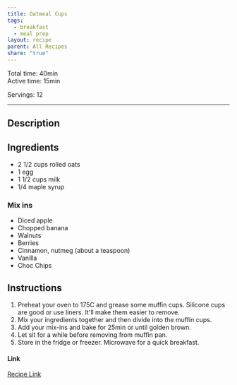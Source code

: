 ```yaml
---
title: Oatmeal Cups
tags:
  - breakfast
  - meal prep
layout: recipe
parent: All Recipes
share: "true"
---
```

Total time: 40min  
Active time: 15min  
  
Servings: 12  
  
---  
## Description  
## Ingredients  
   
- 2 1/2 cups rolled oats  
- 1 egg  
- 1 1/2 cups milk  
- 1/4 maple syrup  
  
### Mix ins  
- Diced apple  
- Chopped banana   
- Walnuts  
- Berries  
- Cinnamon, nutmeg (about a teaspoon)  
- Vanilla   
- Choc Chips  
  
  
## Instructions   
1. Preheat your oven to 175C and grease some muffin cups. Silicone cups are good or use liners. It'll make them easier to remove.   
2. Mix your ingredients together and then divide into the muffin cups.   
3. Add your mix-ins and bake for 25min or until golden brown.   
4. Let sit for a while before removing from muffin pan.   
5. Store in the fridge or freezer. Microwave for a quick breakfast.   
  
#### Link  
[Recipe Link](https://www.thereciperebel.com/easy-4-ingredient-baked-oatmeal-cups/)
